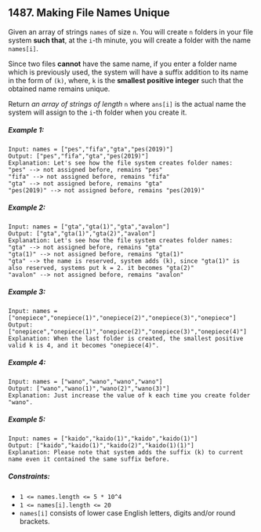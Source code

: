 ## 1487. Making File Names Unique

Given an array of strings ```names``` of size ```n```. You will create ```n``` folders in your file system **such that**, at the ```i```-th minute, you will create a folder with the name ```names[i]```.

Since two files **cannot** have the same name, if you enter a folder name which is previously used, the system will have a suffix addition to its name in the form of ```(k)```, where, ```k``` is the **smallest positive integer** such that the obtained name remains unique.

Return *an array of strings of length* ```n``` where ```ans[i]``` is the actual name the system will assign to the ```i```-th folder when you create it.

##### Example 1:
```
Input: names = ["pes","fifa","gta","pes(2019)"]
Output: ["pes","fifa","gta","pes(2019)"]
Explanation: Let's see how the file system creates folder names:
"pes" --> not assigned before, remains "pes"
"fifa" --> not assigned before, remains "fifa"
"gta" --> not assigned before, remains "gta"
"pes(2019)" --> not assigned before, remains "pes(2019)"
```
##### Example 2:
```
Input: names = ["gta","gta(1)","gta","avalon"]
Output: ["gta","gta(1)","gta(2)","avalon"]
Explanation: Let's see how the file system creates folder names:
"gta" --> not assigned before, remains "gta"
"gta(1)" --> not assigned before, remains "gta(1)"
"gta" --> the name is reserved, system adds (k), since "gta(1)" is also reserved, systems put k = 2. it becomes "gta(2)"
"avalon" --> not assigned before, remains "avalon"
```
##### Example 3:
```
Input: names = ["onepiece","onepiece(1)","onepiece(2)","onepiece(3)","onepiece"]
Output: ["onepiece","onepiece(1)","onepiece(2)","onepiece(3)","onepiece(4)"]
Explanation: When the last folder is created, the smallest positive valid k is 4, and it becomes "onepiece(4)".
```
##### Example 4:
```
Input: names = ["wano","wano","wano","wano"]
Output: ["wano","wano(1)","wano(2)","wano(3)"]
Explanation: Just increase the value of k each time you create folder "wano".
```
##### Example 5:
```
Input: names = ["kaido","kaido(1)","kaido","kaido(1)"]
Output: ["kaido","kaido(1)","kaido(2)","kaido(1)(1)"]
Explanation: Please note that system adds the suffix (k) to current name even it contained the same suffix before.
```

##### Constraints:

* ```1 <= names.length <= 5 * 10^4```
* ```1 <= names[i].length <= 20```
* ```names[i]``` consists of lower case English letters, digits and/or round brackets.